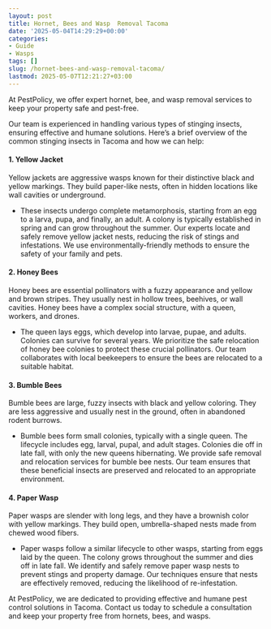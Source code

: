 ```yaml
---
layout: post
title: Hornet, Bees and Wasp  Removal Tacoma
date: '2025-05-04T14:29:29+00:00'
categories:
- Guide
- Wasps
tags: []
slug: /hornet-bees-and-wasp-removal-tacoma/
lastmod: 2025-05-07T12:21:27+03:00
---
```


At PestPolicy, we offer expert hornet, bee, and wasp removal services to keep your property safe and pest-free.

Our team is experienced in handling various types of stinging insects, ensuring effective and humane solutions. Here’s a brief overview of the common stinging insects in Tacoma and how we can help:
#### 1. Yellow Jacket
Yellow jackets are aggressive wasps known for their distinctive black and yellow markings. They build paper-like nests, often in hidden locations like wall cavities or underground.
- These insects undergo complete metamorphosis, starting from an egg to a larva, pupa, and finally, an adult. A colony is typically established in spring and can grow throughout the summer.
Our experts locate and safely remove yellow jacket nests, reducing the risk of stings and infestations. We use environmentally-friendly methods to ensure the safety of your family and pets.
#### 2. Honey Bees
Honey bees are essential pollinators with a fuzzy appearance and yellow and brown stripes. They usually nest in hollow trees, beehives, or wall cavities. Honey bees have a complex social structure, with a queen, workers, and drones.
- The queen lays eggs, which develop into larvae, pupae, and adults. Colonies can survive for several years.
We prioritize the safe relocation of honey bee colonies to protect these crucial pollinators. Our team collaborates with local beekeepers to ensure the bees are relocated to a suitable habitat.
#### 3. Bumble Bees
Bumble bees are large, fuzzy insects with black and yellow coloring. They are less aggressive and usually nest in the ground, often in abandoned rodent burrows.
- Bumble bees form small colonies, typically with a single queen. The lifecycle includes egg, larval, pupal, and adult stages. Colonies die off in late fall, with only the new queens hibernating.
We provide safe removal and relocation services for bumble bee nests. Our team ensures that these beneficial insects are preserved and relocated to an appropriate environment.
#### 4. Paper Wasp
Paper wasps are slender with long legs, and they have a brownish color with yellow markings. They build open, umbrella-shaped nests made from chewed wood fibers.
- Paper wasps follow a similar lifecycle to other wasps, starting from eggs laid by the queen. The colony grows throughout the summer and dies off in late fall.
We identify and safely remove paper wasp nests to prevent stings and property damage. Our techniques ensure that nests are effectively removed, reducing the likelihood of re-infestation.

At PestPolicy, we are dedicated to providing effective and humane pest control solutions in Tacoma. Contact us today to schedule a consultation and keep your property free from hornets, bees, and wasps.
